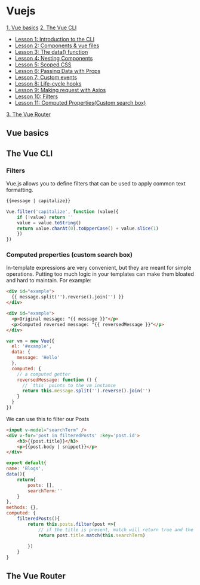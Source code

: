 # Vuejs

[1. Vue basics](#vue-basics)
[2. The Vue CLI](#the-view-cli)

- [Lesson 1: Introduction to the CLI](#introduction-to-the-cli)
- [Lesson 2: Components & vue files](#)
- [Lesson 3: The data() function](#)
- [Lesson 4: Nesting Components](#)
- [Lesson 5: Scoped CSS](#)
- [Lesson 6: Passing Data with Props](#)
- [Lesson 7: Custom events](#)
- [Lesson 8: Life-cycle hooks](#)
- [Lesson 9: Making request with Axios](#)
- [Lesson 10: Filters](#filters)
- [Lesson 11: Computed Properties(Custom search box)](#)

[3. The Vue Router](#the-view-router)

## Vue basics

## The Vue CLI

### Filters
Vue.js allows you to define filters that can be used to apply common text formatting. 

```html
{{message | capitalize}}
```
```js
Vue.filter('capitalize', function (value){
    if (!value) return ''
    value = value.toString()
    return value.charAt(0).toUpperCase() + value.slice(1)
    })
})
```

### Computed properties (custom search box)
In-template expressions are very convenient, but they are meant for simple operations. Putting too much logic in your templates can make them bloated and hard to maintain. For example:

```html
<div id="example">
  {{ message.split('').reverse().join('') }}
</div>
```

```html
<div id="example">
  <p>Original message: "{{ message }}"</p>
  <p>Computed reversed message: "{{ reversedMessage }}"</p>
</div>
```
```js
var vm = new Vue({
  el: '#example',
  data: {
    message: 'Hello'
  },
  computed: {
    // a computed getter
    reversedMessage: function () {
      // `this` points to the vm instance
      return this.message.split('').reverse().join('')
    }
  }
})
```

We can use this to filter our Posts
```html
<input v-model="searchTerm" />
<div v-for='post in filteredPosts' :key='post.id'>
    <h3>{{post.title}}</h3>
    <p>{{post.body | snippet}}</p>
</div>
```
```js
export default{
name: 'Blogs',
data(){
    return{
        posts: [],
        searchTerm:''
    }
},
methods: {},
computed: {
    filteredPosts(){
        return this.posts.filter(post =>{
            // if the title is present, match will return true and the post will not be filterred
            return post.title.match(this.searchTerm)
            
        })
    }
}
``` 
## The Vue Router